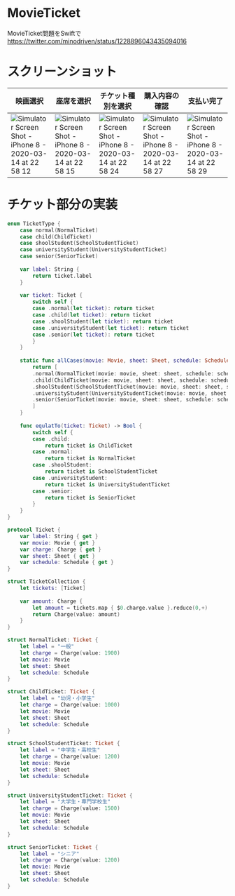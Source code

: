 # MovieTicket
MovieTicket問題をSwiftで
https://twitter.com/minodriven/status/1228896043435094016

# スクリーンショット
| 映画選択 | 座席を選択 | チケット種別を選択 | 購入内容の確認| 支払い完了 |
|--|--|--|--|--|
| ![Simulator Screen Shot - iPhone 8 - 2020-03-14 at 22 58 12](https://user-images.githubusercontent.com/1230773/76683496-cd390a00-6647-11ea-9890-48f4d11642cf.png)|![Simulator Screen Shot - iPhone 8 - 2020-03-14 at 22 58 15](https://user-images.githubusercontent.com/1230773/76683495-cca07380-6647-11ea-82e6-1b5532b3645e.png)|![Simulator Screen Shot - iPhone 8 - 2020-03-14 at 22 58 24](https://user-images.githubusercontent.com/1230773/76683494-cc07dd00-6647-11ea-95bf-9f4771569cfa.png)|![Simulator Screen Shot - iPhone 8 - 2020-03-14 at 22 58 27](https://user-images.githubusercontent.com/1230773/76683492-cad6b000-6647-11ea-8b40-1b3ffa253955.png)|![Simulator Screen Shot - iPhone 8 - 2020-03-14 at 22 58 29](https://user-images.githubusercontent.com/1230773/76683489-c8745600-6647-11ea-8f4a-d83160d1d44b.png)| ![Simulator Screen Shot - iPhone 8 - 2020-03-14 at 22 58 29](https://user-images.githubusercontent.com/1230773/76683489-c8745600-6647-11ea-8f4a-d83160d1d44b.png)|
 

# チケット部分の実装

```Swift
enum TicketType {
    case normal(NormalTicket)
    case child(ChildTicket)
    case shoolStudent(SchoolStudentTicket)
    case universityStudent(UniversityStudentTicket)
    case senior(SeniorTicket)
    
    var label: String {
        return ticket.label
    }
    
    var ticket: Ticket {
        switch self {
        case .normal(let ticket): return ticket
        case .child(let ticket): return ticket
        case .shoolStudent(let ticket): return ticket
        case .universityStudent(let ticket): return ticket
        case .senior(let ticket): return ticket
        }
    }
    
    static func allCases(movie: Movie, sheet: Sheet, schedule: Schedule) -> [TicketType] {
        return [
        .normal(NormalTicket(movie: movie, sheet: sheet, schedule: schedule)),
        .child(ChildTicket(movie: movie, sheet: sheet, schedule: schedule)),
        .shoolStudent(SchoolStudentTicket(movie: movie, sheet: sheet, schedule: schedule)),
        .universityStudent(UniversityStudentTicket(movie: movie, sheet: sheet, schedule: schedule)),
        .senior(SeniorTicket(movie: movie, sheet: sheet, schedule: schedule))
        ]
    }
    
    func equlatTo(ticket: Ticket) -> Bool {
        switch self {
        case .child:
            return ticket is ChildTicket
        case .normal:
            return ticket is NormalTicket
        case .shoolStudent:
            return ticket is SchoolStudentTicket
        case .universityStudent:
            return ticket is UniversityStudentTicket
        case .senior:
            return ticket is SeniorTicket
        }
    }
}

protocol Ticket {
    var label: String { get }
    var movie: Movie { get }
    var charge: Charge { get }
    var sheet: Sheet { get }
    var schedule: Schedule { get }
}

struct TicketCollection {
    let tickets: [Ticket]
    
    var amount: Charge {
        let amount = tickets.map { $0.charge.value }.reduce(0,+)
        return Charge(value: amount)
    }
}

struct NormalTicket: Ticket {
    let label = "一般"
    let charge = Charge(value: 1900)
    let movie: Movie
    let sheet: Sheet
    let schedule: Schedule
}

struct ChildTicket: Ticket {
    let label = "幼児・小学生"
    let charge = Charge(value: 1000)
    let movie: Movie
    let sheet: Sheet
    let schedule: Schedule
}

struct SchoolStudentTicket: Ticket {
    let label = "中学生・高校生"
    let charge = Charge(value: 1200)
    let movie: Movie
    let sheet: Sheet
    let schedule: Schedule
}

struct UniversityStudentTicket: Ticket {
    let label = "大学生・専門学校生"
    let charge = Charge(value: 1500)
    let movie: Movie
    let sheet: Sheet
    let schedule: Schedule
}

struct SeniorTicket: Ticket {
    let label = "シニア"
    let charge = Charge(value: 1200)
    let movie: Movie
    let sheet: Sheet
    let schedule: Schedule
}
```

